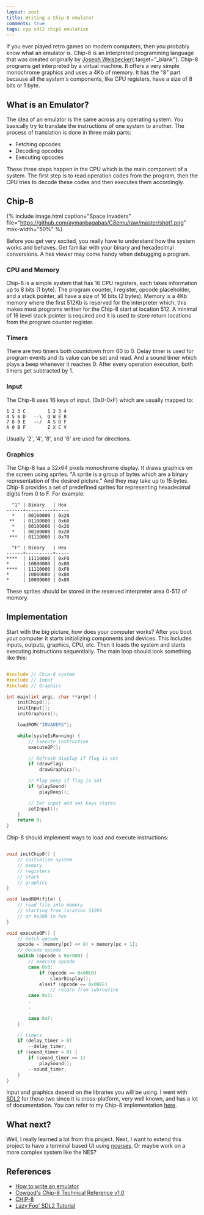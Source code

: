 ```yaml
---
layout: post
title: Writing a Chip-8 emulator
comments: true
tags: cpp sdl2 chip8 emulation
---
```


If you ever played retro games on modern computers, then you probably know what an emulator is. Chip-8 is an interpreted programming language that was created originally by [Joseph Weisbecker](https://en.wikipedia.org/wiki/Joseph_Weisbecker){:target="_blank"}. Chip-8 programs get interpreted by a virtual machine. It offers a very simple monochrome graphics and uses a 4Kb of memory. It has the "8" part because all the system's components, like CPU registers, have a size of 8 bits or 1 byte.

## What is an Emulator?

The idea of an emulator is the same across any operating system. You basically try to translate the instructions of one system to another. The process of translation is done in three main parts:

* Fetching opcodes
* Decoding opcodes
* Executing opcodes

These three steps happen in the CPU which is the main component of a system. The first step is to read operation codes from the program, then the CPU tries to decode these codes and then executes them accordingly.

## Chip-8

{% include image.html caption="Space Invaders" file="https://github.com/aymanbagabas/C8emu/raw/master/shot1.png" max-width="50%" %}

Before you get very excited, you really have to understand how the system works and behaves. Get familiar with your binary and hexadecimal conversions. A hex viewer may come handy when debugging a program.

### CPU and Memory

Chip-8 is a simple system that has 16 CPU registers, each takes information up to 8 bits (1 byte). The program counter, I register, opcode placeholder, and a stack pointer, all have a size of 16 bits (2 bytes). Memory is a 4Kb memory where the first 512Kb is reserved for the interpreter which, this makes most programs written for the Chip-8 start at location 512. A minimal of 16 level stack pointer is required and it is used to store return locations from the program counter register.

### Timers

There are two timers both countdown from 60 to 0. Delay timer is used for program events and its value can be set and read. And a sound timer which plays a beep whenever it reaches 0. After every operation execution, both timers get subtracted by 1.

### Input
The Chip-8 uses 16 keys of input, (0x0-0xF) which are usually mapped to:

```
1 2 3 C        1 2 3 4
4 5 6 D   --\  Q W E R
7 8 9 E   --/  A S D F
A 0 B F        Z X C V
```

Usually '2', '4', '8', and '6' are used for directions.

### Graphics

The Chip-8 has a 32x64 pixels monochrome display. It draws graphics on the screen using sprites. "A sprite is a group of bytes which are a binary representation of the desired picture." And they may take up to 15 bytes. Chip-8 provides a set of predefined sprites for representing hexadecimal digits from 0 to F. For example:

```
  "1" |	Binary   | Hex
------+----------+-----
  *   | 00100000 | 0x20
 **   | 01100000 | 0x60
  *   | 00100000 | 0x20
  *   | 00100000 | 0x20
 ***  | 01110000 | 0x70

  "F" | Binary   | Hex
------+----------+-----
****  | 11110000 | 0xF0
*     | 10000000 | 0x80
****  | 11110000 | 0xF0
*     | 10000000 | 0x80
*     | 10000000 | 0x80
```

These sprites should be stored in the reserved interpreter area 0-512 of memory.

## Implementation

Start with the big picture, how does your computer works? After you boot your computer it starts initializing components and devices. This includes inputs, outputs, graphics, CPU, etc. Then it loads the system and starts executing instructions sequentially. The main loop should look something like this:

``` cpp

#include // Chip-8 system
#include // Input
#include // Graphics

int main(int argc, char **argv) {
    initChip8();
    initInput();
    initGraphics();

    loadROM("INVADERS");

    while(systeIsRunning) {
        // Execute instruction
        executeOP();

        // Refresh display if flag is set
        if (drawFlag)
            drawGraphics();

        // Play beep if flag is set
        if (playSound)
            playBeep();

        // Set input and set keys states
        setInput();
    }
    return 0;
}

```

Chip-8 should implement ways to load and execute instructions:

``` cpp

void initChip8() {
    // initialize system
    // memory
    // registers
    // stack
    // graphics
}

void loadROM(file) {
    // read file into memory
    // starting from location 512Kb
    // or 0x200 in hex
}

void executeOP() {
    // fetch opcode
    opcode = (memory[pc] << 8) + memory[pc + 1];
    // decode opcode
    switch (opcode & 0xF000) {
        // execute opcode
        case 0x0:
            if (opcode == 0x00E0)
                clearDisplay();
            elseif (opcode == 0x00EE)
                // return from subroutine
        case 0x1:
        .
        .
        .
        case 0xF:
    }

    // timers
    if (delay_timer > 0)
        --delay_timer;
    if (sound_timer > 0) {
        if (sound_timer == 1)
            playSound();
        --sound_timer;
    }
}

```

Input and graphics depend on the libraries you will be using. I went with [SDL2](https://www.libsdl.org/) for these two since it is cross-platform, very well known, and has a lot of documentation. You can refer to my Chip-8 implementation [here](https://github.com/aymanbagabas/C8emu).

## What next?

Well, I really learned a lot from this project. Next, I want to extend this project to have a terminal based UI using [ncurses](https://www.gnu.org/s/ncurses/). Or maybe work on a more complex system like the NES?

## References

* [How to write an emulator](http://www.multigesture.net/articles/how-to-write-an-emulator-chip-8-interpreter/)
* [Cowgod's Chip-8 Technical Reference v1.0](http://devernay.free.fr/hacks/chip8/C8TECH10.HTM)
* [CHIP-8](https://en.wikipedia.org/wiki/CHIP-8)
* [Lazy Foo' SDL2 Tutorial](http://lazyfoo.net/tutorials/SDL/index.php)
